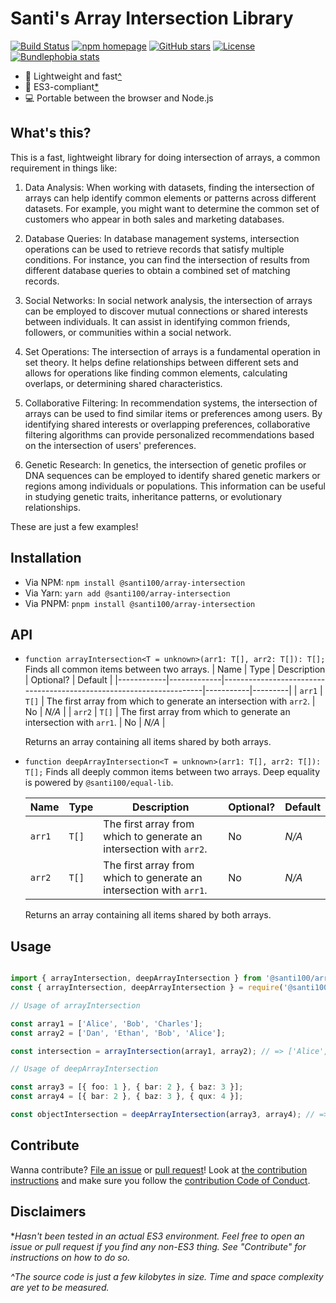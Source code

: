 # Santi's Array Intersection Library

[![Build Status][workflow badge]][repo actions]
[![npm homepage][npm badge]][npm home]
[![GitHub stars][stars badge]][repo url]
[![License][license badge]][repo url]
[![Bundlephobia stats][bundlephobia badge]][bundlephobia url]

[workflow badge]: https://github.com/santi100a/array-intersection/actions/workflows/ci.yml/badge.svg
[npm badge]: https://img.shields.io/npm/v/@santi100/array-intersection
[stars badge]: https://img.shields.io/github/stars/santi100a/array-intersection.svg
[license badge]: https://img.shields.io/github/license/santi100a/array-intersection.svg
[bundlephobia badge]: https://img.shields.io/bundlephobia/min/@santi100/array-intersection

[npm home]: https://npmjs.org/package/@santi100/array-intersection
[repo actions]: https://github.com/santi100a/array-intersection/actions
[repo url]: https://github.com/santi100a/array-intersection
[bundlephobia url]: https://bundlephobia.com/package/@santi100/array-intersection@latest

- 🚀 Lightweight and fast[^](#disclaimers)
- 👴 ES3-compliant[*](#disclaimers)
- 💻 Portable between the browser and Node.js

## What's this?

This is a fast, lightweight library for doing intersection of arrays, a common
requirement in things like:

1. Data Analysis: When working with datasets, finding the intersection of arrays can help identify common elements or patterns across different datasets. For example, you might want to determine the common set of customers who appear in both sales and marketing databases.

2. Database Queries: In database management systems, intersection operations can be used to retrieve records that satisfy multiple conditions. For instance, you can find the intersection of results from different database queries to obtain a combined set of matching records.

3. Social Networks: In social network analysis, the intersection of arrays can be employed to discover mutual connections or shared interests between individuals. It can assist in identifying common friends, followers, or communities within a social network.

4. Set Operations: The intersection of arrays is a fundamental operation in set theory. It helps define relationships between different sets and allows for operations like finding common elements, calculating overlaps, or determining shared characteristics.

5. Collaborative Filtering: In recommendation systems, the intersection of arrays can be used to find similar items or preferences among users. By identifying shared interests or overlapping preferences, collaborative filtering algorithms can provide personalized recommendations based on the intersection of users' preferences.

6. Genetic Research: In genetics, the intersection of genetic profiles or DNA sequences can be employed to identify shared genetic markers or regions among individuals or populations. This information can be useful in studying genetic traits, inheritance patterns, or evolutionary relationships.

These are just a few examples!

## Installation

- Via NPM: `npm install @santi100/array-intersection`
- Via Yarn: `yarn add @santi100/array-intersection`
- Via PNPM: `pnpm install @santi100/array-intersection`

## API

- `function arrayIntersection<T = unknown>(arr1: T[], arr2: T[]): T[];`
  Finds all common items between two arrays.
   | Name       |     Type    |                            Description                              | Optional? | Default |
   |------------|-------------|---------------------------------------------------------------------|-----------|---------|
   |  `arr1`    |    `T[]`    | The first array from which to generate an intersection with `arr2`. | No        |  *N/A*  |
   |  `arr2`    |    `T[]`    | The first array from which to generate an intersection with `arr1`. | No        |  *N/A*  |

   Returns an array containing all items shared by both arrays.

- `function deepArrayIntersection<T = unknown>(arr1: T[], arr2: T[]): T[];`
  Finds all deeply common items between two arrays.
  Deep equality is powered by `@santi100/equal-lib`.

   | Name       |     Type    |                            Description                              | Optional? | Default |
   |------------|-------------|---------------------------------------------------------------------|-----------|---------|
   |  `arr1`    |    `T[]`    | The first array from which to generate an intersection with `arr2`. | No        |  *N/A*  |
   |  `arr2`    |    `T[]`    | The first array from which to generate an intersection with `arr1`. | No        |  *N/A*  |

   Returns an array containing all items shared by both arrays.

## Usage

```typescript

import { arrayIntersection, deepArrayIntersection } from '@santi100/array-intersection'; // ESM
const { arrayIntersection, deepArrayIntersection } = require('@santi100/array-intersection'); // CJS

// Usage of arrayIntersection

const array1 = ['Alice', 'Bob', 'Charles'];
const array2 = ['Dan', 'Ethan', 'Bob', 'Alice'];

const intersection = arrayIntersection(array1, array2); // => ['Alice', 'Bob']

// Usage of deepArrayIntersection

const array3 = [{ foo: 1 }, { bar: 2 }, { baz: 3 }];
const array4 = [{ bar: 2 }, { baz: 3 }, { qux: 4 }];

const objectIntersection = deepArrayIntersection(array3, array4); // => [{ bar: 2 }, { baz: 3 }]
```

## Contribute

Wanna contribute? [File an issue](issues) or [pull request](pulls)!
Look at [the contribution instructions](CONTRIBUTING.md)
and make sure you follow the [contribution Code of Conduct](CODE_OF_CONDUCT.md).

## Disclaimers

**Hasn't been tested in an actual ES3 environment. Feel free to open an issue or pull request if you find any non-ES3 thing. See "Contribute" for instructions on how to do so.*

*^The source code is just a few kilobytes in size. Time and space complexity are yet to be measured.*
